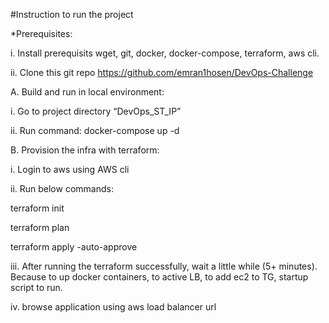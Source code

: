 #Instruction to run the project

*Prerequisites:

i. Install prerequisits wget, git, docker, docker-compose, terraform, aws cli.

ii. Clone this git repo https://github.com/emran1hosen/DevOps-Challenge

A. Build and run in local environment:

i. Go to project directory “DevOps_ST_IP”

ii. Run command: docker-compose up -d




B. Provision the infra with terraform:

i. Login to aws using AWS cli

ii. Run below commands:

terraform init

terraform plan

terraform apply -auto-approve



iii. After running the terraform successfully, wait a little while (5+ minutes). Because to up docker containers, to active LB, to add ec2 to TG, startup script to run.

iv. browse application using aws load balancer url
